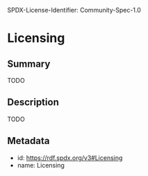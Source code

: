 SPDX-License-Identifier: Community-Spec-1.0

# Licensing

## Summary

TODO

## Description

TODO

## Metadata

- id: https://rdf.spdx.org/v3#Licensing
- name: Licensing

